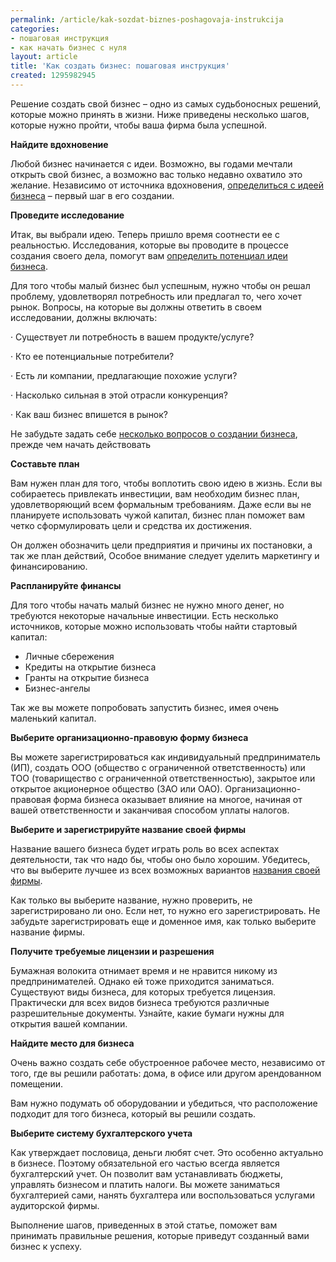 ```yaml
---
permalink: /article/kak-sozdat-biznes-poshagovaja-instrukcija
categories:
- пошаговая инструкция
- как начать бизнес с нуля
layout: article
title: 'Как создать бизнес: пошаговая инструкция'
created: 1295982945
---
```

Решение создать свой бизнес – одно из самых судьбоносных решений, которые можно принять в жизни. Ниже приведены несколько шагов, которые нужно пройти, чтобы ваша фирма была успешной.

**Найдите вдохновение**

Любой бизнес начинается с идеи. Возможно, вы годами мечтали открыть свой бизнес, а возможно вас только недавно охватило это желание. Независимо от источника вдохновения, [определиться с идеей бизнеса][_ _] – первый шаг в его создании.

**Проведите исследование**

Итак, вы выбрали идею. Теперь пришло время соотнести ее с реальностью. Исследования, которые вы проводите в процессе создания своего дела, помогут вам [определить потенциал идеи бизнеса][_ _ 1].

Для того чтобы малый бизнес был успешным, нужно чтобы он решал проблему, удовлетворял потребность или предлагал то, чего хочет рынок. Вопросы, на которые вы должны ответить в своем исследовании, должны включать:

· Существует ли потребность в вашем продукте/услуге?

· Кто ее потенциальные потребители?

· Есть ли компании, предлагающие похожие услуги?

· Насколько сильная в этой отрасли конкуренция?

· Как ваш бизнес впишется в рынок?

Не забудьте задать себе [несколько вопросов о создании бизнеса][_ _ _], прежде чем начать действовать

**Составьте план**

Вам нужен план для того, чтобы воплотить свою идею в жизнь. Если вы собираетесь привлекать инвестиции, вам необходим бизнес план, удовлетворяющий всем формальным требованиям. Даже если вы не планируете использовать чужой капитал, бизнес план поможет вам четко сформулировать цели и средства их достижения.

Он должен обозначить цели предприятия и причины их постановки, а так же план действий, Особое внимание следует уделить маркетингу и финансированию.

**Распланируйте финансы**

Для того чтобы начать малый бизнес не нужно много денег, но требуются некоторые начальные инвестиции. Есть несколько источников, которые можно использовать чтобы найти стартовый капитал:

 *  Личные сбережения
 *  Кредиты на открытие бизнеса
 *  Гранты на открытие бизнеса
 *  Бизнес-ангелы

Так же вы можете попробовать запустить бизнес, имея очень маленький капитал.

**Выберите организационно-правовую форму бизнеса**

Вы можете зарегистрироваться как индивидуальный предприниматель (ИП), создать ООО (общество с ограниченной ответственность) или ТОО (товарищество с ограниченной ответственностью), закрытое или открытое акционерное общество (ЗАО или ОАО). Организационно-правовая форма бизнеса оказывает влияние на многое, начиная от вашей ответственности и заканчивая способом уплаты налогов.

**Выберите и зарегистрируйте название своей фирмы**

Название вашего бизнеса будет играть роль во всех аспектах деятельности, так что надо бы, чтобы оно было хорошим. Убедитесь, что вы выберите лучшее из всех возможных вариантов [названия своей фирмы][Link 1].

Как только вы выберите название, нужно проверить, не зарегистрировано ли оно. Если нет, то нужно его зарегистрировать. Не забудьте зарегистрировать еще и доменное имя, как только выберите название фирмы.

**Получите требуемые лицензии и разрешения**

Бумажная волокита отнимает время и не нравится никому из предпринимателей. Однако ей тоже приходится заниматься. Существуют виды бизнеса, для которых требуется лицензия. Практически для всех видов бизнеса требуются различные разрешительные документы. Узнайте, какие бумаги нужны для открытия вашей компании.

**Найдите место для бизнеса**

Очень важно создать себе обустроенное рабочее место, независимо от того, где вы решили работать: дома, в офисе или другом арендованном помещении.

Вам нужно подумать об оборудовании и убедиться, что расположение подходит для того бизнеса, который вы решили создать.

**Выберите систему бухгалтерского учета**

Как утверждает пословица, деньги любят счет. Это особенно актуально в бизнесе. Поэтому обязательной его частью всегда является бухгалтерский учет. Он позволит вам устанавливать бюджеты, управлять бизнесом и платить налоги. Вы можете заниматься бухгалтерией сами, нанять бухгалтера или воспользоваться услугами аудиторской фирмы.

Выполнение шагов, приведенных в этой статье, поможет вам принимать правильные решения, которые приведут созданный вами бизнес к успеху.


[_ _]: http://www.business101.ru/category/статьи/идеи-бизнеса
[_ _ 1]: http://www.business101.ru/article/kak-ocenit-ideju-biznesa
[_ _ _]: http://www.business101.ru/article/5-voprosov-kotorye-stoit-zadat-sebe-pered-t
[Link 1]: http://www.business101.ru/article/как-назвать-фирму
